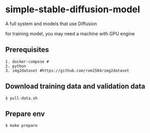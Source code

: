 # simple-stable-diffusion-model
A full system and models that use Diffusion

for training model, you may need a machine with GPU engine

## Prerequisites

```
1. docker-compose #
2. python
3. img2dataset #https://github.com/rom1504/img2dataset
```

## Download training data and validation data
```
$ pull-data.sh
```



## Prepare  env
```
$ make prepare
```
